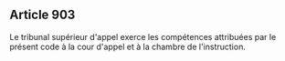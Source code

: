 Article 903
----
Le tribunal supérieur d'appel exerce les compétences attribuées par le présent
code à la cour d'appel et à la chambre de l'instruction.
